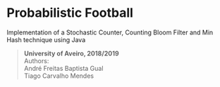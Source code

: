 # Probabilistic Football
Implementation of a Stochastic Counter, Counting Bloom Filter and Min Hash technique using Java
> **University of Aveiro, 2018/2019**<br/>
  Authors:<br/>
  André Freitas Baptista Gual<br/>
  Tiago Carvalho Mendes
